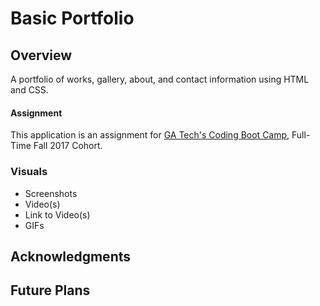 # Basic Portfolio

## Overview
A portfolio of works, gallery, about, and contact information using HTML and CSS.

#### Assignment
This application is an assignment for [GA Tech's Coding Boot Camp](https://codingbootcamp.pe.gatech.edu/), Full-Time Fall 2017 Cohort.

### Visuals
+ Screenshots
+ Video(s)
+ Link to Video(s)
+ GIFs

## Acknowledgments

## Future Plans
